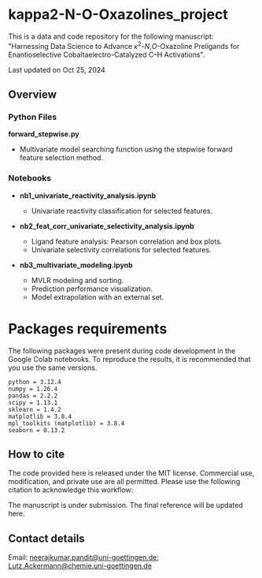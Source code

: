 # kappa2-N-O-Oxazolines_project
This is a data and code repository for the following manuscript:<br>
"Harnessing Data Science to Advance <i>κ</i><sup>2</sup>-<i>N</i>,<i>O</i>-Oxazoline Preligands for Enantioselective Cobaltaelectro-Catalyzed C–H Activations".


Last updated on Oct 25, 2024

## Overview

### Python Files
**forward_stepwise.py**  
- Multivariate model searching function using the stepwise forward feature selection method.

### Notebooks
- **nb1_univariate_reactivity_analysis.ipynb**  
  - Univariate reactivity classification for selected features.

- **nb2_feat_corr_univariate_selectivity_analysis.ipynb**  
  - Ligand feature analysis: Pearson correlation and box plots.  
  - Univariate selectivity correlations for selected features.

- **nb3_multivariate_modeling.ipynb**  
  - MVLR modeling and sorting.  
  - Prediction performance visualization.  
  - Model extrapolation with an external set.

 
# Packages requirements
The following packages were present during code development in the Google Colab notebooks. To reproduce the results, it is recommended that you use the same versions.
```
python = 3.12.4
numpy = 1.26.4  
pandas = 2.2.2 
scipy = 1.13.1 
sklearn = 1.4.2
matplotlib = 3.8.4
mpl_toolkits (matplotlib) = 3.8.4
seaborn = 0.13.2   
```

## How to cite
The code provided here is released under the MIT license. Commercial use, modification, and private use are all permitted. Please use the following citation to acknowledge this workflow:

The manuscript is under submission. The final reference will be updated here.

## Contact details
Email: neerajkumar.pandit@uni-goettingen.de; Lutz.Ackermann@chemie.uni-goettingen.de

